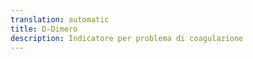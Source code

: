 ```yaml
---
translation: automatic
title: D-Dimero
description: Indicatore per problema di coagulazione
---
```

